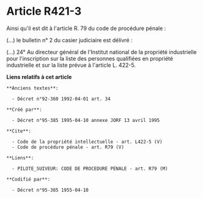 # Article R421-3

Ainsi qu'il est dit à l'article R. 79 du code de procédure pénale : 

(...) le bulletin n° 2 du casier judiciaire est délivré : 

(...) 24° Au directeur général de l'Institut national de la propriété industrielle pour l'inscription sur la liste des
personnes qualifiées en propriété industrielle et sur la liste prévue à l'article L. 422-5.

**Liens relatifs à cet article**

	**Anciens textes**:

	  - Décret n°92-360 1992-04-01 art. 34

	**Créé par**:

	  - Décret n°95-385 1995-04-10 annexe JORF 13 avril 1995

	**Cite**:

	  - Code de la propriété intellectuelle - art. L422-5 (V)
	  - Code de procédure pénale - art. R79 (V)

	**Liens**:

	  - PILOTE_SUIVEUR: CODE DE PROCEDURE PENALE - art. R79 (M)

	**Codifié par**:

	  - Décret n°95-385 1955-04-10
